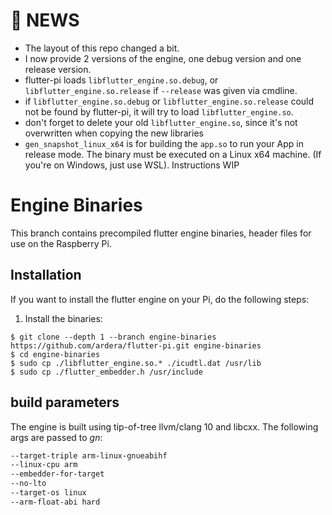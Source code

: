 # 📰 NEWS
- The layout of this repo changed a bit.
- I now provide 2 versions of the engine, one debug version and one release version.
- flutter-pi loads `libflutter_engine.so.debug`, or `libflutter_engine.so.release` if `--release` was given via cmdline.
- if `libflutter_engine.so.debug` or `libflutter_engine.so.release` could not be found by flutter-pi, it will try to load `libflutter_engine.so`.
- don't forget to delete your old `libflutter_engine.so`, since it's not overwritten when copying the new libraries
- `gen_snapshot_linux_x64` is for building the `app.so` to run your App in release mode. The binary must be executed on a Linux x64 machine. (If you're on Windows, just use WSL). Instructions WIP

# Engine Binaries
This branch contains precompiled flutter engine binaries, header files for use on the Raspberry Pi.

## Installation
If you want to install the flutter engine on your Pi, do the following steps:

1. Install the binaries:
```
$ git clone --depth 1 --branch engine-binaries https://github.com/ardera/flutter-pi.git engine-binaries
$ cd engine-binaries
$ sudo cp ./libflutter_engine.so.* ./icudtl.dat /usr/lib
$ sudo cp ./flutter_embedder.h /usr/include
```

## build parameters
The engine is built using tip-of-tree llvm/clang 10 and libcxx. The following args are passed to _gn_:
```bash
--target-triple arm-linux-gnueabihf
--linux-cpu arm
--embedder-for-target
--no-lto
--target-os linux
--arm-float-abi hard
```
